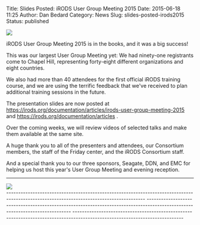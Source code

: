Title: Slides Posted: iRODS User Group Meeting 2015
Date: 2015-06-18 11:25
Author: Dan Bedard
Category: News
Slug: slides-posted-irods2015
Status: published

<div class="full_image"><img src="{filename}/uploads/2015/06/iRODS2015-Group-Photo.png" /></div>

iRODS User Group Meeting 2015 is in the books, and it was a big success!

This was our largest User Group Meeting yet: We had ninety-one
registrants come to Chapel Hill, representing forty-eight different
organizations and eight countries.

We also had more than 40 attendees for the first official iRODS training
course, and we are using the terrific feedback that we've received to
plan additional training sessions in the future.

The presentation slides are now posted at
<https://irods.org/documentation/articles/irods-user-group-meeting-2015>
and <https://irods.org/documentation/articles> .

Over the coming weeks, we will review videos of selected talks and make
them available at the same site.

A huge thank you to all of the presenters and attendees, our Consortium
members, the staff of the Friday center, and the iRODS Consortium staff.

And a special thank you to our three sponsors, Seagate, DDN, and EMC for
helping us host this year's User Group Meeting and evening reception.

  ---------------------------------------------------------------------------------------------------------------------------------------- ---------------------------------------------------------------------------------------------------------------------------- ----------------------------------------------------------------------------------------------------------------------------
  <div class="full_image"><img src="{filename}/uploads/2015/06/EMC.png" /></div>
  ---------------------------------------------------------------------------------------------------------------------------------------- ---------------------------------------------------------------------------------------------------------------------------- ----------------------------------------------------------------------------------------------------------------------------


